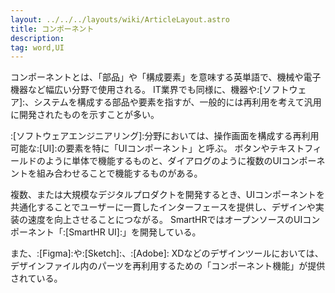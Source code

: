 ```yaml
---
layout: ../../../layouts/wiki/ArticleLayout.astro
title: コンポーネント
description:
tag: word,UI
---
```


コンポーネントとは、「部品」や「構成要素」を意味する英単語で、機械や電子機器など幅広い分野で使用される。
IT業界でも同様に、機器や:[ソフトウェア]:、システムを構成する部品や要素を指すが、一般的には再利用を考えて汎用に開発されたものを示すことが多い。

:[ソフトウェアエンジニアリング]:分野においては、操作画面を構成する再利用可能な:[UI]:の要素を特に「UIコンポーネント」と呼ぶ。
ボタンやテキストフィールドのように単体で機能するものと、ダイアログのように複数のUIコンポーネントを組み合わせることで機能するものがある。

複数、または大規模なデジタルプロダクトを開発するとき、UIコンポーネントを共通化することでユーザーに一貫したインターフェースを提供し、デザインや実装の速度を向上させることにつながる。
SmartHRではオープンソースのUIコンポーネント「:[SmartHR UI]:」を開発している。

また、:[Figma]:や:[Sketch]:、:[Adobe]: XDなどのデザインツールにおいては、デザインファイル内のパーツを再利用するための「コンポーネント機能」が提供されている。
